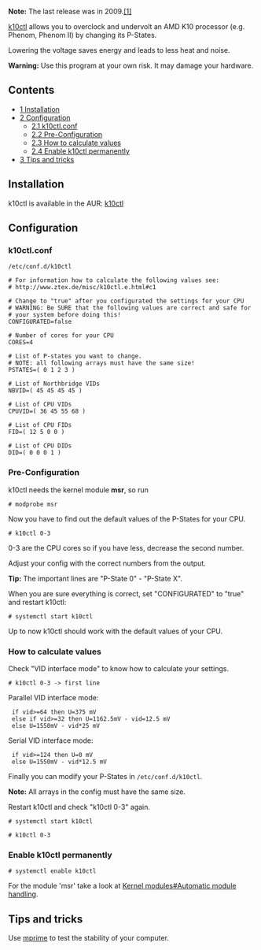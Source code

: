 **Note:** The last release was in 2009.[[1]](https://sourceforge.net/projects/k10ctl/files/)

[k10ctl](https://sourceforge.net/projects/k10ctl/) allows you to overclock and undervolt an AMD K10 processor (e.g. Phenom, Phenom II) by changing its P-States.

Lowering the voltage saves energy and leads to less heat and noise.

**Warning:** Use this program at your own risk. It may damage your hardware.

## Contents

*   [1 Installation](#Installation)
*   [2 Configuration](#Configuration)
    *   [2.1 k10ctl.conf](#k10ctl.conf)
    *   [2.2 Pre-Configuration](#Pre-Configuration)
    *   [2.3 How to calculate values](#How_to_calculate_values)
    *   [2.4 Enable k10ctl permanently](#Enable_k10ctl_permanently)
*   [3 Tips and tricks](#Tips_and_tricks)

## Installation

k10ctl is available in the AUR: [k10ctl](https://aur.archlinux.org/packages/k10ctl/)

## Configuration

### k10ctl.conf

 `/etc/conf.d/k10ctl` 
```
# For information how to calculate the following values see:
# http://www.ztex.de/misc/k10ctl.e.html#c1

# Change to "true" after you configurated the settings for your CPU
# WARNING: Be SURE that the following values are correct and safe for
# your system before doing this!
CONFIGURATED=false

# Number of cores for your CPU
CORES=4

# List of P-states you want to change.
# NOTE: all following arrays must have the same size!
PSTATES=( 0 1 2 3 )

# List of Northbridge VIDs
NBVID=( 45 45 45 45 )

# List of CPU VIDs
CPUVID=( 36 45 55 68 )

# List of CPU FIDs
FID=( 12 5 0 0 )

# List of CPU DIDs
DID=( 0 0 0 1 )

```

### Pre-Configuration

k10ctl needs the kernel module **msr**, so run

```
# modprobe msr

```

Now you have to find out the default values of the P-States for your CPU.

```
# k10ctl 0-3

```

0-3 are the CPU cores so if you have less, decrease the second number.

Adjust your config with the correct numbers from the output.

**Tip:** The important lines are "P-State 0" - "P-State X".

When you are sure everything is correct, set "CONFIGURATED" to "true" and restart k10ctl:

```
# systemctl start k10ctl

```

Up to now k10ctl should work with the default values of your CPU.

### How to calculate values

Check "VID interface mode" to know how to calculate your settings.

```
# k10ctl 0-3 -> first line

```

Parallel VID interface mode:

```
 if vid>=64 then U=375 mV
 else if vid>=32 then U=1162.5mV - vid=12.5 mV
 else U=1550mV - vid*25 mV

```

Serial VID interface mode:

```
 if vid>=124 then U=0 mV
 else U=1550mV - vid*12.5 mV

```

Finally you can modify your P-States in `/etc/conf.d/k10ctl`.

**Note:** All arrays in the config must have the same size.

Restart k10ctl and check "k10ctl 0-3" again.

```
# systemctl start k10ctl

```

```
# k10ctl 0-3

```

### Enable k10ctl permanently

```
# systemctl enable k10ctl

```

For the module 'msr' take a look at [Kernel modules#Automatic module handling](/index.php/Kernel_modules#Automatic_module_handling "Kernel modules").

## Tips and tricks

Use [mprime](https://aur.archlinux.org/packages/mprime/) to test the stability of your computer.